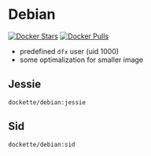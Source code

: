# Debian

[![Docker Stars](https://img.shields.io/docker/stars/dockette/debian.svg?style=flat)](https://hub.docker.com/r/dockette/debian/)
[![Docker Pulls](https://img.shields.io/docker/pulls/dockette/debian.svg?style=flat)](https://hub.docker.com/r/dockette/debian/)

- predefined `dfx` user (uid 1000)
- some optimalization for smaller image 

## Jessie

`dockette/debian:jessie`

## Sid

`dockette/debian:sid`
